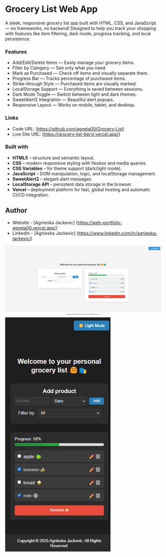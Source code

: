 # Grocery List Web App

A sleek, responsive grocery list app built with HTML, CSS, and JavaScript — no frameworks, no backend! Designed to help you track your shopping with features like item filtering, dark mode, progress tracking, and local persistence.

### Features

- Add/Edit/Delete Items — Easily manage your grocery items.
- Filter by Category — See only what you need.
- Mark as Purchased — Check off items and visually separate them.
- Progress Bar — Tracks percentage of purchased items.
- Strike-through Style — Purchased items are visually marked.
- LocalStorage Support — Everything is saved between sessions.
- Dark Mode Toggle — Switch between light and dark themes.
- SweetAlert2 Integration — Beautiful alert popups.
- Responsive Layout — Works on mobile, tablet, and desktop.

### Links

- Code URL: (https://github.com/agneja00/Grocery-List)
- Live Site URL: (https://grocery-list-beryl.vercel.app/)

### Built with

- **HTML5** – structure and semantic layout.
- **CSS** – modern responsive styling with flexbox and media queries.
- **CSS Variables** – for theme support (dark/light mode).
- **JavaScript** – DOM manipulation, logic, and localStorage management.
- **SweetAlert2** – elegant alert messages.
- **LocalStorage API** – persistent data storage in the browser.
- **Vercel** – deployment platform for fast, global hosting and automatic CI/CD integration.

## Author

- Website - [Agnieska Jackevic] (https://web-portfolio-agneja00.vercel.app/)
- Linkedin - [Agnieska Jackevic] (https://www.linkedin.com/in/agnieska-jackevic/)

![Screenshot](./assets/grocery_list_desktop_light.png)
![Screenshot](./assets/grocery_list_mobile_dark.png)

